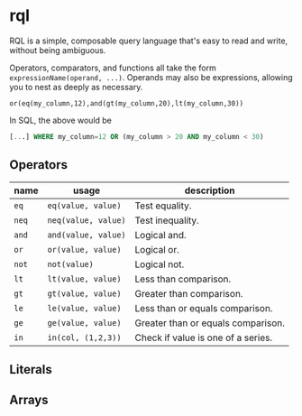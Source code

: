 # rql

RQL is a simple, composable query language that's easy to read and write, without being
ambiguous.

Operators, comparators, and functions all take the form `expressionName(operand, ...)`.
Operands may also be expressions, allowing you to nest as deeply as necessary.

```rql
or(eq(my_column,12),and(gt(my_column,20),lt(my_column,30))
```

In SQL, the above would be

```sql
[...] WHERE my_column=12 OR (my_column > 20 AND my_column < 30)
```

## Operators

| name  | usage                 | description                        |
|-------|-----------------------|------------------------------------|
| `eq`  | `eq(value, value)`    | Test equality.                     |
| `neq` | `neq(value, value)`   | Test inequality.                   |
| `and` | `and(value, value)`   | Logical and.                       |
| `or`  | `or(value, value)`    | Logical or.                        |
| `not` | `not(value)`          | Logical not.                       |
| `lt`  | `lt(value, value)`    | Less than comparison.              |
| `gt`  | `gt(value, value)`    | Greater than comparison.           |
| `le`  | `le(value, value)`    | Less than or equals comparison.    |
| `ge`  | `ge(value, value)`    | Greater than or equals comparison. |
| `in`  | `in(col, (1,2,3))`    | Check if value is one of a series. |

## Literals

## Arrays
